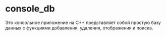 # console_db

Это консольное приложение на C++ представляет собой простую базу данных с функциями добавления, удаления, отображения и поиска.
